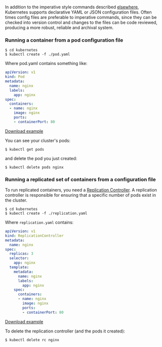 ---
---

In addition to the imperative style commands described [elsewhere](/{{page.version}}/docs/user-guide/simple-nginx), Kubernetes
supports declarative YAML or JSON configuration files.  Often times config files are preferable
to imperative commands, since they can be checked into version control and changes to the files
can be code reviewed, producing a more robust, reliable and archival system.

### Running a container from a pod configuration file

```shell
$ cd kubernetes
$ kubectl create -f ./pod.yaml
```

Where pod.yaml contains something like:

<!-- BEGIN MUNGE: EXAMPLE pod.yaml -->

```yaml
apiVersion: v1
kind: Pod
metadata:
  name: nginx
  labels:
    app: nginx
spec:
  containers:
  - name: nginx
    image: nginx
    ports:
    - containerPort: 80
```

[Download example](/{{page.version}}/docs/user-guide/pod.yaml)
<!-- END MUNGE: EXAMPLE pod.yaml -->

You can see your cluster's pods:

```shell
$ kubectl get pods
```

and delete the pod you just created:

```shell
$ kubectl delete pods nginx
```

### Running a replicated set of containers from a configuration file

To run replicated containers, you need a [Replication Controller](/{{page.version}}/docs/user-guide/replication-controller).
A replication controller is responsible for ensuring that a specific number of pods exist in the
cluster.

```shell
$ cd kubernetes
$ kubectl create -f ./replication.yaml
```

Where `replication.yaml` contains:

<!-- BEGIN MUNGE: EXAMPLE replication.yaml -->

```yaml
apiVersion: v1
kind: ReplicationController
metadata:
  name: nginx
spec:
  replicas: 3
  selector:
    app: nginx
  template:
    metadata:
      name: nginx
      labels:
        app: nginx
    spec:
      containers:
      - name: nginx
        image: nginx
        ports:
        - containerPort: 80
```

[Download example](/{{page.version}}/docs/user-guide/replication.yaml)
<!-- END MUNGE: EXAMPLE replication.yaml -->

To delete the replication controller (and the pods it created):

```shell
$ kubectl delete rc nginx
```